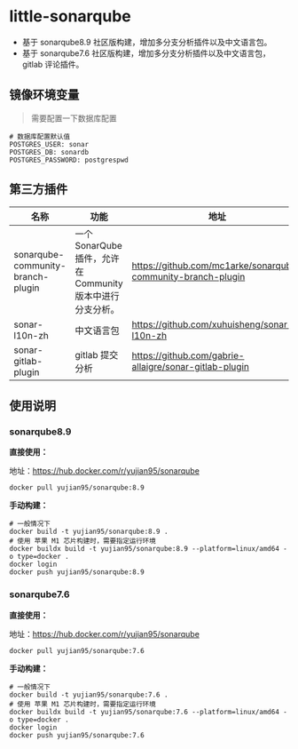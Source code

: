 # little-sonarqube

- 基于 sonarqube8.9 社区版构建，增加多分支分析插件以及中文语言包。
- 基于 sonarqube7.6 社区版构建，增加多分支分析插件以及中文语言包，gitlab 评论插件。

## 镜像环境变量

> 需要配置一下数据库配置

```shell
# 数据库配置默认值
POSTGRES_USER: sonar
POSTGRES_DB: sonardb
POSTGRES_PASSWORD: postgrespwd
```

## 第三方插件

|名称|功能|地址|
|----|----|----|
|sonarqube-community-branch-plugin|一个SonarQube插件，允许在Community版本中进行分支分析。|https://github.com/mc1arke/sonarqube-community-branch-plugin|
|sonar-l10n-zh|中文语言包|https://github.com/xuhuisheng/sonar-l10n-zh|
|sonar-gitlab-plugin|gitlab 提交分析|https://github.com/gabrie-allaigre/sonar-gitlab-plugin|

## 使用说明

### sonarqube8.9

**直接使用：**

地址：https://hub.docker.com/r/yujian95/sonarqube

```docker
docker pull yujian95/sonarqube:8.9
```

**手动构建：**

```docker
# 一般情况下
docker build -t yujian95/sonarqube:8.9 .
# 使用 苹果 M1 芯片构建时，需要指定运行环境
docker buildx build -t yujian95/sonarqube:8.9 --platform=linux/amd64 -o type=docker .
docker login
docker push yujian95/sonarqube:8.9
```

### sonarqube7.6

**直接使用：**

地址：https://hub.docker.com/r/yujian95/sonarqube

```docker
docker pull yujian95/sonarqube:7.6
```

**手动构建：**

```docker
# 一般情况下
docker build -t yujian95/sonarqube:7.6 .
# 使用 苹果 M1 芯片构建时，需要指定运行环境
docker buildx build -t yujian95/sonarqube:7.6 --platform=linux/amd64 -o type=docker .
docker login
docker push yujian95/sonarqube:7.6
```